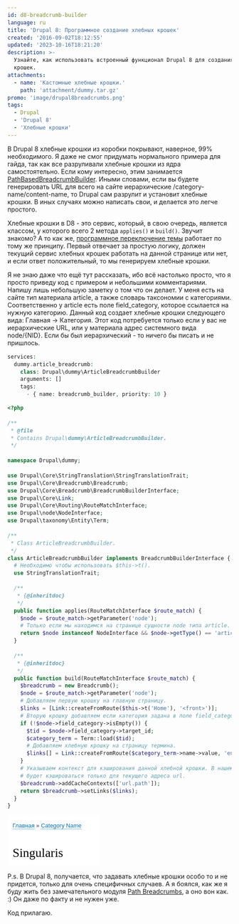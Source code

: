 ```yaml
---
id: d8-breadcrumb-builder
language: ru
title: 'Drupal 8: Программное создание хлебных крошек'
created: '2016-09-02T18:12:55'
updated: '2023-10-16T18:21:20'
description: >-
  Узнайте, как использовать встроенный функционал Drupal 8 для создания хлебных
  крошек.
attachments:
  - name: 'Кастомные хлебные крошки.'
    path: 'attachment/dummy.tar.gz'
promo: 'image/drupal8breadcrumbs.png'
tags:
  - Drupal
  - 'Drupal 8'
  - 'Хлебные крошки'
---
```


В Drupal 8 хлебные крошки из коробки покрывают, наверное, 99% необходимого. Я
даже не смог придумать нормального примера для гайда, так как все разруливали
хлебные крошки из ядра самостоятельно. Если кому интересно, этим
занимается [PathBasedBreadcrumbBuilder](https://api.drupal.org/api/drupal/core!modules!system!src!PathBasedBreadcrumbBuilder.php/8.2.x).
Иными словами, если вы будете генерировать URL для всего на сайте иерархические
/category-name/content-name, то Drupal сам разрулит и установит хлебные крошки.
В иных случаях можно написать свои, и делается это легче простого.

Хлебные крошки в D8 - это сервис, который, в свою очередь, является классом, у
которого всего 2 метода `applies()` и `build()`. Звучит знакомо? А то как
же, [программное переключение темы][d8-theme-negotiator] работает по тому же
принципу. Первый отвечает за простую логику, должен текущий сервис хлебных
крошек работать на данной странице или нет, и если ответ положительный, то мы
генерируем хлебные крошки.

Я не знаю даже что ещё тут рассказать, ибо всё настолько просто, что я просто
приведу код с примером и небольшими комментариями. Напишу лишь небольшую заметку
о том что он делает. У меня есть на сайте тип материала article, а также словарь
таксономии с категориями. Соответственно у article есть поле field_category,
которое ссылается на нужную категорию. Данный код создает хлебные крошки
следующего вида: Главная -> Категория. Этот код потребуется только если у вас не
иерархические URL, или у материала адрес системного вида node/{NID}. Если бы был
иерархический - то ничего бы писать и не пришлось.

```php {"header":"Объявляем сервис dummy.service.yml"}
services:
  dummy.article_breadcrumb:
    class: Drupal\dummy\ArticleBreadcrumbBuilder
    arguments: []
    tags:
      - { name: breadcrumb_builder, priority: 10 }
```

```php {"header":"Листинг /src/ArticleBreadcrumbBuilder.php"}
<?php

/**
 * @file
 * Contains Drupal\dummy\ArticleBreadcrumbBuilder.
 */

namespace Drupal\dummy;

use Drupal\Core\StringTranslation\StringTranslationTrait;
use Drupal\Core\Breadcrumb\Breadcrumb;
use Drupal\Core\Breadcrumb\BreadcrumbBuilderInterface;
use Drupal\Core\Link;
use Drupal\Core\Routing\RouteMatchInterface;
use Drupal\node\NodeInterface;
use Drupal\taxonomy\Entity\Term;

/**
 * Class ArticleBreadcrumbBuilder.
 */
class ArticleBreadcrumbBuilder implements BreadcrumbBuilderInterface {
  # Необходимо чтобы использовать $this->t().
  use StringTranslationTrait;

  /**
   * {@inheritdoc}
   */
  public function applies(RouteMatchInterface $route_match) {
    $node = $route_match->getParameter('node');
    # Только если мы находимся на странице сущности node типа article.
    return $node instanceof NodeInterface && $node->getType() == 'article';
  }

  /**
   * {@inheritdoc}
   */
  public function build(RouteMatchInterface $route_match) {
    $breadcrumb = new Breadcrumb();
    $node = $route_match->getParameter('node');
    # Добавляем первую крошку на главную страницу.
    $links = [Link::createFromRoute($this->t('Home'), '<front>')];
    # Вторую крошку добавляем если категория задана в поле field_category.
    if (!$node->field_category->isEmpty()) {
      $tid = $node->field_category->target_id;
      $category_term = Term::load($tid);
      # Добавляем хлебную крошку на страницу термина.
      $links[] = Link::createFromRoute($category_term->name->value, 'entity.taxonomy_term.canonical', ['taxonomy_term' => $tid]);
    }
    # Указываем контекст для кэширования данной хлебной крошки. В нашем случае
    # будет кэшироваться только для текущего адреса url.
    $breadcrumb->addCacheContexts(['url.path']);
    return $breadcrumb->setLinks($links);
  }
}
```

![Результат данных хлебных крошек.](image/Screenshot_20160902_202843.png)

P.s. В Drupal 8, получается, что задавать хлебные крошки особо то и не придется,
только для очень специфичных случаев. А я боялся, как же я буду жить без
замечательного
модуля [Path Breadcrumbs](https://www.drupal.org/project/path_breadcrumbs), а
оно вон как. :) Он даже по факту и не нужен уже.

Код прилагаю.

[d8-theme-negotiator]: ../../../../2016/08/30/d8-theme-negotiator/index.ru.md
